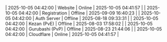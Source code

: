 | 2025-10-05 04:42:00 | Website | Online | 2025-10-05 04:41:57 |
| 2025-10-05 04:42:00 | Registration | Offline | 2025-09-09 16:40:23 |
| 2025-10-05 04:42:00 | Auth Server | Offline | 2025-08-18 09:33:31 |
| 2025-10-05 04:42:00 | Kezan (PvE) | Offline | 2025-08-03 17:58:02 |
| 2025-10-05 04:42:00 | Gurubashi (PvP) | Offline | 2025-08-23 21:44:06 |
| 2025-10-05 04:42:00 | Cloudflare | Online | 2025-10-05 04:41:57 |
